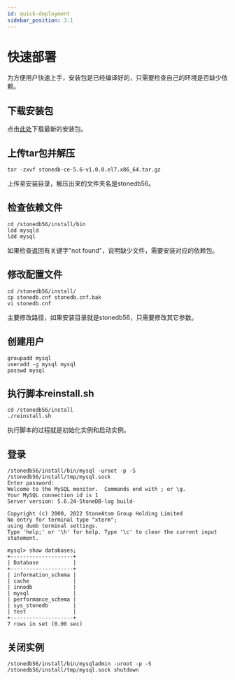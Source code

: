 ```yaml
---
id: quick-deployment
sidebar_position: 3.1
---
```


# 快速部署

为方便用户快速上手，安装包是已经编译好的，只需要检查自己的环境是否缺少依赖。
## 下载安装包
点击[此处](https://static.stoneatom.com/stonedb-ce-5.6-v1.0.0.el7.x86_64.tar.gz)下载最新的安装包。
## 上传tar包并解压
```shell
tar -zxvf stonedb-ce-5.6-v1.0.0.el7.x86_64.tar.gz
```
上传至安装目录，解压出来的文件夹名是stonedb56。
## 检查依赖文件
```shell
cd /stonedb56/install/bin
ldd mysqld
ldd mysql
```
如果检查返回有关键字"not found"，说明缺少文件，需要安装对应的依赖包。
## 修改配置文件
```shell
cd /stonedb56/install/
cp stonedb.cnf stonedb.cnf.bak
vi stonedb.cnf
```
主要修改路径，如果安装目录就是stonedb56，只需要修改其它参数。
## 创建用户
```shell
groupadd mysql
useradd -g mysql mysql
passwd mysql
```
## 执行脚本reinstall.sh
```shell
cd /stonedb56/install
./reinstall.sh
```
执行脚本的过程就是初始化实例和启动实例。
## 登录
```shell
/stonedb56/install/bin/mysql -uroot -p -S /stonedb56/install/tmp/mysql.sock 
Enter password: 
Welcome to the MySQL monitor.  Commands end with ; or \g.
Your MySQL connection id is 1
Server version: 5.6.24-StoneDB-log build-

Copyright (c) 2000, 2022 StoneAtom Group Holding Limited
No entry for terminal type "xterm";
using dumb terminal settings.
Type 'help;' or '\h' for help. Type '\c' to clear the current input statement.

mysql> show databases;
+--------------------+
| Database           |
+--------------------+
| information_schema |
| cache              |
| innodb             |
| mysql              |
| performance_schema |
| sys_stonedb        |
| test               |
+--------------------+
7 rows in set (0.00 sec)
```
## 关闭实例
```shell
/stonedb56/install/bin/mysqladmin -uroot -p -S /stonedb56/install/tmp/mysql.sock shutdown
```

